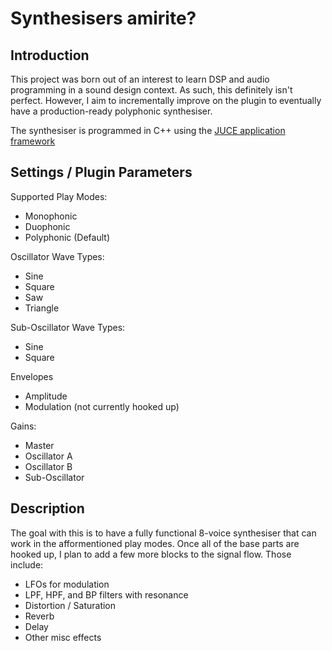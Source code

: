 # Synthesisers amirite?
## Introduction
This project was born out of an interest to learn DSP and audio programming in a sound design context. As such, this definitely isn't perfect. However, I aim to incrementally improve on the plugin to eventually have a production-ready polyphonic synthesiser. 

The synthesiser is programmed in C++ using the [JUCE application framework](https://juce.com/)

## Settings / Plugin Parameters
Supported Play Modes:
- Monophonic
- Duophonic
- Polyphonic (Default)

Oscillator Wave Types:
- Sine
- Square
- Saw
- Triangle

Sub-Oscillator Wave Types:
- Sine
- Square

Envelopes
- Amplitude
- Modulation (not currently hooked up)

Gains:
- Master
- Oscillator A
- Oscillator B
- Sub-Oscillator

## Description
The goal with this is to have a fully functional 8-voice synthesiser that can work in the afformentioned play modes. Once all of the base parts are hooked up, I plan to add a few more blocks to the signal flow. Those include:
- LFOs for modulation
- LPF, HPF, and BP filters with resonance
- Distortion / Saturation
- Reverb
- Delay
- Other misc effects

